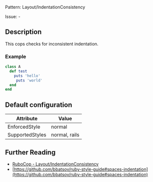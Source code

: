 Pattern: Layout/IndentationConsistency

Issue: -

## Description

This cops checks for inconsistent indentation.

### Example

```ruby
class A
  def test
    puts 'hello'
     puts 'world'
  end
end
```

## Default configuration

Attribute | Value
--- | ---
EnforcedStyle | normal
SupportedStyles | normal, rails

## Further Reading

* [RuboCop - Layout/IndentationConsistency](https://rubocop.readthedocs.io/en/latest/cops_layout/#layoutindentationconsistency)
* [https://github.com/bbatsov/ruby-style-guide#spaces-indentation](https://github.com/bbatsov/ruby-style-guide#spaces-indentation)
